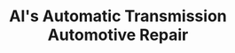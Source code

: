 ---
title: "Al's Automatic Transmission Automotive Repair"
url: /lakeland/als-automatic-transmission-automotive-repair/
shop: Autowerkstatt
---